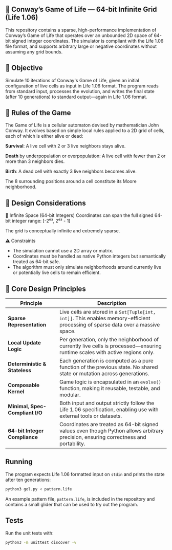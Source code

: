 ## 🧬 Conway’s Game of Life — 64-bit Infinite Grid (Life 1.06)
This repository contains a sparse, high-performance implementation of Conway’s Game of Life that operates over an unbounded 2D space of 64-bit signed integer coordinates. The simulator is compliant with the Life 1.06 file format, and supports arbitrary large or negative coordinates without assuming any grid bounds.

## 🎯 Objective
Simulate 10 iterations of Conway's Game of Life, given an initial configuration of live cells as input in Life 1.06 format. The program reads from standard input, processes the evolution, and writes the final state (after 10 generations) to standard output—again in Life 1.06 format.

## 📜 Rules of the Game
The Game of Life is a cellular automaton devised by mathematician John Conway. It evolves based on simple local rules applied to a 2D grid of cells, each of which is either alive or dead:

**Survival**: A live cell with 2 or 3 live neighbors stays alive.

**Death** by underpopulation or overpopulation: A live cell with fewer than 2 or more than 3 neighbors dies.

**Birth**: A dead cell with exactly 3 live neighbors becomes alive.

The 8 surrounding positions around a cell constitute its Moore neighborhood.

## 🧠 Design Considerations
📏 Infinite Space (64-bit Integers)
Coordinates can span the full signed 64-bit integer range:
[-2⁶³, 2⁶³ - 1]

The grid is conceptually infinite and extremely sparse.

⚠️ Constraints
- The simulation cannot use a 2D array or matrix.
- Coordinates must be handled as native Python integers but semantically treated as 64-bit safe.
- The algorithm must only simulate neighborhoods around currently live or potentially live cells to remain efficient.

## 🧱 Core Design Principles
| Principle                       | Description                                                                                                                          |
| ------------------------------- | ------------------------------------------------------------------------------------------------------------------------------------ |
| **Sparse Representation**       | Live cells are stored in a `Set[Tuple[int, int]]`. This enables memory-efficient processing of sparse data over a massive space.     |
| **Local Update Logic**          | Per generation, only the neighborhood of currently live cells is processed—ensuring runtime scales with active regions only.         |
| **Deterministic & Stateless**   | Each generation is computed as a pure function of the previous state. No shared state or mutation across generations.                |
| **Composable Kernel**           | Game logic is encapsulated in an `evolve()` function, making it reusable, testable, and modular.                                     |
| **Minimal, Spec-Compliant I/O** | Both input and output strictly follow the Life 1.06 specification, enabling use with external tools or datasets.                     |
| **64-bit Integer Compliance**   | Coordinates are treated as 64-bit signed values even though Python allows arbitrary precision, ensuring correctness and portability. |

## Running

The program expects Life 1.06 formatted input on `stdin` and prints the
state after ten generations:

```bash
python3 gol.py < pattern.life
```

An example pattern file, `pattern.life`, is included in the repository and
contains a small glider that can be used to try out the program.

## Tests

Run the unit tests with:

```bash
python3 -m unittest discover -v
```
